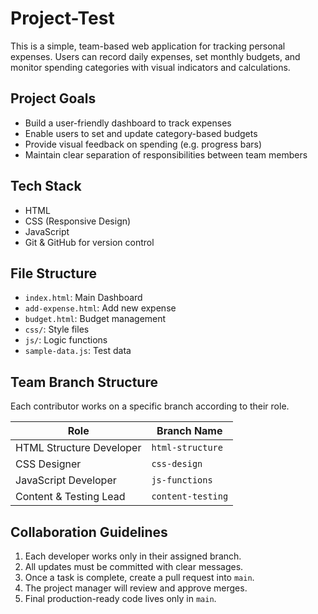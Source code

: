 # Project-Test

This is a simple, team-based web application for tracking personal expenses. Users can record daily expenses, set monthly budgets, and monitor spending categories with visual indicators and calculations.

## Project Goals

- Build a user-friendly dashboard to track expenses
- Enable users to set and update category-based budgets
- Provide visual feedback on spending (e.g. progress bars)
- Maintain clear separation of responsibilities between team members

## Tech Stack

- HTML
- CSS (Responsive Design)
- JavaScript 
- Git & GitHub for version control

## File Structure

- `index.html`: Main Dashboard
- `add-expense.html`: Add new expense
- `budget.html`: Budget management
- `css/`: Style files
- `js/`: Logic functions
- `sample-data.js`: Test data

## Team Branch Structure

Each contributor works on a specific branch according to their role.

| Role                    | Branch Name        |
|-------------------------|--------------------|
| HTML Structure Developer | `html-structure`   | (Ryo Susuki & Kaoru Hosoda)
| CSS Designer             | `css-design`       | (Artem Kovalskyi)
| JavaScript Developer     | `js-functions`     | (Alejandro Lessa)
| Content & Testing Lead   | `content-testing`  | (Brahndon Guajardo)

## Collaboration Guidelines

1. Each developer works only in their assigned branch.
2. All updates must be committed with clear messages.
3. Once a task is complete, create a pull request into `main`.
4. The project manager will review and approve merges.
5. Final production-ready code lives only in `main`.

